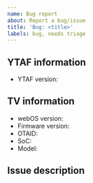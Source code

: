 ```yaml
---
name: Bug report
about: Report a bug/issue
title: 'Bug: <title>'
labels: bug, needs triage
---
```


<!--

WARNING: Please read this carefully to avoid submitting useless bug reports that will be ignored.

If you do not include at least the YTAF version and enough information to determine your webOS version, your issue may be closed without a response.

Check existing issues to see if there is already one covering your problem.

The more information you include, the better.

However, you must include *at least* the YTAF (YouTube Ad-Free) version and:
- webOS version, or
- firmware version (sometimes referred to as "software version" on TV) *and* either OTAID (preferred) or SoC

-->

## YTAF information

<!--

  Example:

  - YTAF version: 0.3.3

-->

- YTAF version:

## TV information

<!--

  Example:

  - webOS version: 6.3.2
  - Firmware version: 03.34.65
  - OTAID: HE_DTV_W21P_AFADATAA
  - SoC: k7lp
  - Model: 50UP7670PUC

-->

- webOS version:
- Firmware version:
- OTAID:
- SoC:
- Model:

<!--

This information can all be found in /var/run/nyx/device_info.json and /var/run/nyx/os_info.json.

In `device_info.json`:
  * SoC: `device_name`
  * OTAID: `hardware_id`
  * model: `product_id`

In `os_info.json`:
  * webOS version: `core_os_release`
  * firmware version: `webos_manufacturing_version`

If you do not have access to those files, the webOS version can always be found somewhere in the settings menu.

-->

## Issue description

<!--

Describe the bug/issue and how to reproduce it. Provide as much information as possible. For example, include screenshots or links to videos that trigger the problem.

Please also check whether you are able to open the YTAF options panel using the green button and include that information here.

-->
